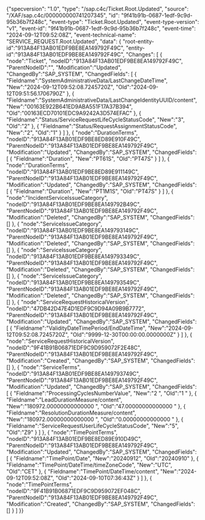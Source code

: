{"specversion": "1.0", "type": "/sap.c4c/Ticket.Root.Updated", "source": "/XAF/sap.c4c/000000000741207345", "id": "9f41b91b-0687-1edf-9c9d-95b36b7f248c", "event-type": "Ticket.Root.Updated", "event-type-version": "v1", "event-id": "9f41b91b-0687-1edf-9c9d-95b36b7f248c", "event-time": "2024-09-12T09:52:08Z", "event-technical-name": "SERVICE_REQUEST.Root.Updated", "data": { "root-entity-id":"913A84F13AB01EDF9BE8EA149792F49C", "entity-id":"913A84F13AB01EDF9BE8EA149792F49C", "Changes": [ { "node":"Ticket", "nodeID":"913A84F13AB01EDF9BE8EA149792F49C", "ParentNodeID":"", "Modification":"Updated", "ChangedBy":"SAP_SYSTEM", "ChangedFields": [ { "Fieldname":"SystemAdministrativeData/LastChangeDateTime", "New":"2024-09-12T09:52:08.7245720Z", "Old":"2024-09-12T09:51:56.1706790Z" }, { "Fieldname":"SystemAdministrativeData/LastChangeIdentityUUID/content", "New":"00163E922B641ED9ABA551F17A37B394", "Old":"00163ECD70101EDC9A9242A3D574EFAC" }, { "Fieldname":"Status/ServiceRequestLifeCycleStatusCode", "New":"3", "Old":"2" }, { "Fieldname":"Status/RequestAssignmentStatusCode", "New":"2", "Old":"1" } ] }, { "node":"DurationTerms", "nodeID":"913A84F13AB01EDF9BE8ED89E910F49C", "ParentNodeID":"913A84F13AB01EDF9BE8EA149792F49C", "Modification":"Updated", "ChangedBy":"SAP_SYSTEM", "ChangedFields": [ { "Fieldname":"Duration", "New":"PT61S", "Old":"PT47S" } ] }, { "node":"DurationTerms", "nodeID":"913A84F13AB01EDF9BE8ED89E911149C", "ParentNodeID":"913A84F13AB01EDF9BE8EA149792F49C", "Modification":"Updated", "ChangedBy":"SAP_SYSTEM", "ChangedFields": [ { "Fieldname":"Duration", "New":"PT1M1S", "Old":"PT47S" } ] }, { "node":"IncidentServiceIssueCategory", "nodeID":"913A84F13AB01EDF9BE8EA149792B49C", "ParentNodeID":"913A84F13AB01EDF9BE8EA149792F49C", "Modification":"Deleted", "ChangedBy":"SAP_SYSTEM", "ChangedFields": [] }, { "node":"ServiceIssueCategory", "nodeID":"913A84F13AB01EDF9BE8EA149793149C", "ParentNodeID":"913A84F13AB01EDF9BE8EA149792F49C", "Modification":"Deleted", "ChangedBy":"SAP_SYSTEM", "ChangedFields": [] }, { "node":"ServiceIssueCategory", "nodeID":"913A84F13AB01EDF9BE8EA149793349C", "ParentNodeID":"913A84F13AB01EDF9BE8EA149792F49C", "Modification":"Deleted", "ChangedBy":"SAP_SYSTEM", "ChangedFields": [] }, { "node":"ServiceIssueCategory", "nodeID":"913A84F13AB01EDF9BE8EA149793549C", "ParentNodeID":"913A84F13AB01EDF9BE8EA149792F49C", "Modification":"Deleted", "ChangedBy":"SAP_SYSTEM", "ChangedFields": [] }, { "node":"ServiceRequestHistoricalVersion", "nodeID":"47DB42D47E4D1EDF9C9D94A09B9B7772", "ParentNodeID":"913A84F13AB01EDF9BE8EA149792F49C", "Modification":"Updated", "ChangedBy":"SAP_SYSTEM", "ChangedFields": [ { "Fieldname":"ValidityDateTimePeriod/EndDateTime", "New":"2024-09-12T09:52:08.7245720Z", "Old":"9999-12-30T00:00:00.0000000Z" } ] }, { "node":"ServiceRequestHistoricalVersion", "nodeID":"9F41B91B06871EDF9C9D959072F2E48C", "ParentNodeID":"913A84F13AB01EDF9BE8EA149792F49C", "Modification":"Created", "ChangedBy":"SAP_SYSTEM", "ChangedFields": [] }, { "node":"ServiceTerms", "nodeID":"913A84F13AB01EDF9BE8EA149793749C", "ParentNodeID":"913A84F13AB01EDF9BE8EA149792F49C", "Modification":"Updated", "ChangedBy":"SAP_SYSTEM", "ChangedFields": [ { "Fieldname":"ProcessingCyclesNumberValue", "New":"2 ", "Old":"1 " }, { "Fieldname":"LeadDurationMeasure/content", "New":"180972.00000000000000 ", "Old":"47.00000000000000 " }, { "Fieldname":"ResolutionDurationMeasure/content", "New":"180972.00000000000000 ", "Old":"0.00000000000000 " }, { "Fieldname":"ServiceRequestUserLifeCycleStatusCode", "New":"5", "Old":"Z9" } ] }, { "node":"TimePointTerms", "nodeID":"913A84F13AB01EDF9BE8ED89E910D49C", "ParentNodeID":"913A84F13AB01EDF9BE8EA149792F49C", "Modification":"Updated", "ChangedBy":"SAP_SYSTEM", "ChangedFields": [ { "Fieldname":"TimePoint/Date", "New":"20240912", "Old":"20240910" }, { "Fieldname":"TimePoint/DateTime/timeZoneCode", "New":"UTC", "Old":"CET" }, { "Fieldname":"TimePoint/DateTime/content", "New":"2024-09-12T09:52:08Z", "Old":"2024-09-10T07:36:43Z" } ] }, { "node":"TimePointTerms", "nodeID":"9F41B91B06871EDF9C9D959072EF048C", "ParentNodeID":"913A84F13AB01EDF9BE8EA149792F49C", "Modification":"Created", "ChangedBy":"SAP_SYSTEM", "ChangedFields": [] } ] }}
